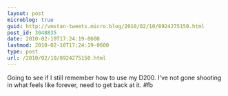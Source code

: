 ```yaml
---
layout: post
microblog: true
guid: http://vmstan-tweets.micro.blog/2010/02/10/8924275150.html
post_id: 3048835
date: 2010-02-10T17:24:19-0600
lastmod: 2010-02-10T17:24:19-0600
type: post
url: /2010/02/10/8924275150.html
---
```

Going to see if I still remember how to use my D200. I've not gone shooting in what feels like forever, need to get back at it. #fb
